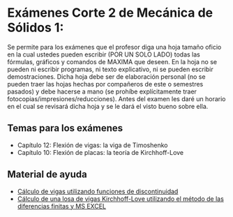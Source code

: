 # Exámenes Corte 2 de Mecánica de Sólidos 1:

Se permite para los exámenes que el profesor diga una hoja tamaño oficio en la cual ustedes pueden escribir (POR UN SOLO LADO) todas las fórmulas, gráficos y comandos de MAXIMA que deseen. En la hoja no se pueden ni escribir programas, ni texto explicativo, ni se pueden escribir demostraciones. Dicha hoja debe ser de elaboración personal (no se pueden traer las hojas hechas por compañeros de este o semestres pasados) y debe hacerse a mano (se prohíbe explícitamente traer fotocopias/impresiones/reducciones). Antes del examen les daré un horario en el cual se revisará dicha hoja y se le dará el visto bueno sobre ella.

## Temas para los exámenes
* Capítulo 12: Flexión de vigas: la viga de Timoshenko
* Capítulo 10: Flexión de placas: la teoría de Kirchhoff-Love

## Material de ayuda
* [Cálculo de vigas utilizando funciones de discontinuidad](../archivos/vigas_funciones_discontinuidad)
* [Cálculo de una losa de vigas Kirchhoff-Love utilizando el método de las diferencias finitas y MS EXCEL](../archivos/losa_Kirchhoff_Love)